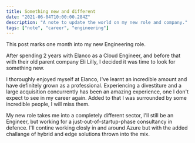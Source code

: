 ```yaml
---
title: Something new and different
date: "2021-06-04T10:00:00.284Z"
description: "A note to update the world on my new role and company."
tags: ["note", "career", "engineering"]
---
```


This post marks one month into my new Engineering role.

After spending 2 years with Elanco as a Cloud Engineer, and before that with their old parent company Eli Lilly, I decided it was time to look for something new.

I thoroughly enjoyed myself at Elanco, I've learnt an incredible amount and have definitely grown as a professional. Experiencing a divestiture and a large acquisition concurrently has been an amazing experience, one I don't expect to see in my career again. Added to that I was surrounded by some incredible people, I will miss them. 

My new role takes me into a completely different sector, I'll still be an Engineer, but working for a just-out-of-startup-phase consultancy in defence. I'll contine working closly in and around Azure but with the added challange of hybrid and edge solutions thrown into the mix.